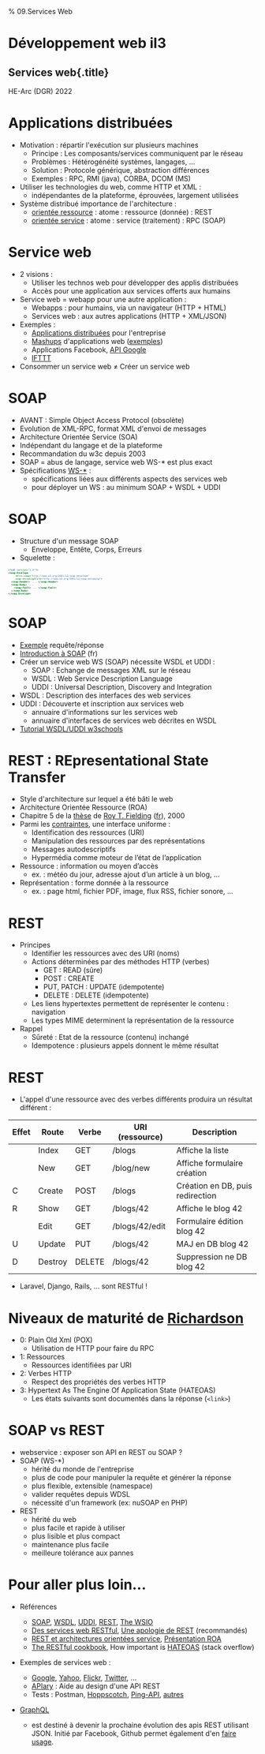 % 09.Services Web

# Développement web il3

## Services web{.title}

<footer>HE-Arc (DGR) 2022</footer>

# Applications distribuées

* Motivation : répartir l'exécution sur plusieurs machines
	* Principe : Les composants/services communiquent par le réseau
	* Problèmes : Hétérogénéité systèmes, langages, ...
	* Solution : Protocole générique, abstraction différences
	* Exemples : RPC, RMI (java), CORBA, DCOM (MS)
* Utiliser les technologies du web, comme HTTP et XML :
    * indépendantes de la plateforme, éprouvées, largement utilisées
* Système distribué importance de l'architecture :
    * [orientée ressource][1] : atome : ressource (donnée) : REST
    * [orientée service][2] : atome : service (traitement) : RPC (SOAP)

# Service web

* 2 visions :
	* Utiliser les technos web pour développer des applis distribuées
	* Accès pour une application aux services offerts aux humains
* Service web = webapp pour une autre application :
	* Webapps : pour humains, via un navigateur (HTTP + HTML)
	* Services web : aux autres applications (HTTP + XML/JSON)
* Exemples :
	* [Applications distribuées][3] pour l'entreprise
	* [Mashups][4] d'applications web ([exemples][5])
	* Applications Facebook, [API Google][6]
	* [IFTTT][7]
* Consommer un service web ≠ Créer un service web

# SOAP

* AVANT : Simple Object Access Protocol (obsolète)
* Evolution de XML-RPC, format XML d'envoi de messages
* Architecture Orientée Service (SOA)
* Indépendant du langage et de la plateforme
* Recommandation du w3c depuis 2003
* SOAP = abus de langage, service web WS-* est plus exact
* Spécifications [WS-*][9] :
	* spécifications liées aux différents aspects des services web
	* pour déployer un WS : au minimum SOAP + WSDL + UDDI

# SOAP

* Structure d'un message SOAP
	* Enveloppe, Entête, Corps, Erreurs
* Squelette :

```xml
<?xml version="1.0"?>
<soap:Envelope
	 xmlns:soap="http://www.w3.org/2001/12/soap-envelope"
	 soap:encodingStyle="http://www.w3.org/2001/12/soap-encoding">
  <soap:Header>  ... </soap:Header>
  <soap:Body>  ... 
	<soap:Fault> ... </soap:Fault>
  </soap:Body>
</soap:Envelope>
```

# SOAP

* [Exemple][10] requête/réponse
* [Introduction à SOAP][11] (fr)
* Créer un service web WS (SOAP) nécessite WSDL et UDDI :
	* SOAP : Echange de messages XML sur le réseau
	* WSDL : Web Service Description Language
	* UDDI : Universal Description, Discovery and Integration
* WSDL : Description des interfaces des web services
* UDDI : Découverte et inscription aux services web
	* annuaire d'informations sur les services web
	* annuaire d'interfaces de services web décrites en WSDL
* [Tutorial WSDL/UDDI w3schools][12]

# REST : REpresentational State Transfer

* Style d'architecture sur lequel a été bâti le web
* Architecture Orientée Ressource (ROA)
* Chapitre 5 de la [thèse][13] de [Roy T. Fielding][14] ([fr][15]), 2000
* Parmi les [contraintes][16], une interface uniforme :
	* Identification des ressources (URI)
	* Manipulation des ressources par des représentations
	* Messages autodescriptifs
	* Hypermédia comme moteur de l’état de l’application
* Ressource : information ou moyen d’accès
	* ex. : météo du jour, adresse ajout d’un article à un blog, ...
* Représentation : forme donnée à la ressource
	* ex. : page html, fichier PDF, image, flux RSS, fichier sonore, ...

# REST

* Principes
	* Identifier les ressources avec des URI (noms)
	* Actions déterminées par des méthodes HTTP (verbes)
		* GET : READ (sûre)
		* POST : CREATE
		* PUT, PATCH : UPDATE (idempotente)
		* DELETE : DELETE (idempotente)
	* Les liens hypertextes permettent de représenter le contenu : navigation
	* Les types MIME determinent la représentation de la ressource
* Rappel	
	* Sûreté : Etat de la ressource (contenu) inchangé
	* Idempotence : plusieurs appels donnent le même résultat

# REST
* L'appel d'une ressource avec des verbes différents produira un résultat différent :

| Effet | Route   | Verbe  |URI (ressource) | Description                      |
|-------|---------|--------|----------------|----------------------------------|
|       | Index   | GET    | /blogs         | Affiche la liste                 |
|       | New     | GET    | /blog/new      | Affiche formulaire création      |
| C     | Create  | POST   | /blogs         | Création en DB, puis redirection |
| R     | Show    | GET    | /blogs/42      | Affiche le blog 42               |
|       | Edit    | GET    | /blogs/42/edit | Formulaire édition blog 42       |
| U     | Update  | PUT    | /blogs/42      | MAJ en DB blog 42                |
| D     | Destroy | DELETE | /blogs/42      | Suppression ne DB blog 42        |

* Laravel, Django, Rails, ... sont RESTful !

# Niveaux de maturité de [Richardson][18]

* 0: Plain Old Xml (POX)
	* Utilisation de HTTP pour faire du RPC
* 1: Ressources
	* Ressources identifiées par URI
* 2: Verbes HTTP
	* Respect des propriétés des verbes HTTP
* 3: Hypertext As The Engine Of Application State (HATEOAS)
	* Les états suivants sont documentés dans la réponse (`<link>`)

# SOAP vs REST

* webservice : exposer son API en REST ou SOAP ?
* SOAP (WS-*)
	* hérité du monde de l'entreprise
	* plus de code pour manipuler la requête et générer la réponse
	* plus flexible, extensible (namespace)
	* valider requêtes depuis WDSL
	* nécessité d'un framework (ex: nuSOAP en PHP)
* REST
	* hérité du web
	* plus facile et rapide à utiliser
	* plus lisible et plus compact
	* maintenance plus facile
	* meilleure tolérance aux pannes

# Pour aller plus loin...

* Références
	* [SOAP][19], [WSDL][20], [UDDI][21], [REST][24], [The WSIO][23]
	* [Des services web RESTful][25], [Une apologie de REST][26] (recommandés)
	* [REST et architectures orientées service][27], [Présentation ROA][28]
	* [The RESTful cookbook][29], How important is [HATEOAS][31] (stack overflow)
* Exemples de services web :
	* [Google][32], [Yahoo][33], [Flickr][34], [Twitter][35], ...
	* [APIary][37] : Aide au design d'une API REST
	* Tests : Postman, [Hoppscotch][38], [Ping-API][39], [autres][40]

* [GraphQL](http://graphql.org/) 
	* est destiné à devenir la prochaine évolution des apis REST utilisant JSON. Initié par Facebook, Github permet également d'en [faire usage](https://developer.github.com/v4/).

<!-- Bibliographie -->
[1]:https://en.wikipedia.org/wiki/Resource-oriented_architecture
[2]:https://fr.wikipedia.org/wiki/Architecture_orient%C3%A9e_services
[3]:https://upload.wikimedia.org/wikipedia/commons/3/3f/Concept_WS.jpg
[4]:https://en.wikipedia.org/wiki/Mashup_(web_application_hybrid)
[5]:https://science.howstuffworks.com/innovation/repurposed-inventions/5-web-mashups.htm
[6]:https://developers.google.com/apis-explorer/
[7]:https://ifttt.com/
[8]:https://www.netvibes.com/fr/explorer/dashboard-of-things
[9]:https://en.wikipedia.org/wiki/List_of_web_service_specifications
[10]:https://www.w3schools.com/xml/xml_soap.asp
[11]:https://www.w3big.com/fr/soap/default.html#gsc.tab=0
[12]:https://www.w3schools.com/xml/xml_wsdl.asp
[13]:https://www.ics.uci.edu/~fielding/pubs/dissertation/top.htm
[14]:https://fr.wikipedia.org/wiki/Roy_Fielding
[15]:https://opikanoba.org/tr/fielding/rest/
[16]:https://fr.wikipedia.org/wiki/Representational_state_transfer
[17]:https://laravel.com/docs/master/controllers#resource-controllers
[18]:https://martinfowler.com/articles/richardsonMaturityModel.html
[19]:https://www.w3.org/TR/soap/
[20]:https://www.w3.org/2002/ws/desc/
[21]:https://uddi.xml.org/
[23]:https://www.oasis-ws-i.org/
[24]:https://www.ics.uci.edu/~fielding/pubs/dissertation/top.htm
[25]:https://larlet.fr/david/biologeek/archives/20070629-architecture-orientee-ressource-pour-faire-des-services-web-restful/
[26]:https://web.archive.org/web/20160310205502/http://home.ccil.org/~cowan/restws.pdf
[27]:https://www.figer.com/Publications/SOA.htm
[28]:https://fr.slideshare.net/samijaber/symposium-dng-2008-roa
[29]:https://restcookbook.com/
[31]:https://stackoverflow.com/questions/20335967/how-useful-important-is-rest-hateoas-maturity-level-3
[32]:https://developers.google.com/products/
[33]:https://developer.yahoo.com/everything.html
[34]:https://www.flickr.com/services/api/
[35]:https://dev.twitter.com/overview/api
[37]:https://apiary.io/
[38]:https://hoppscotch.io/
[39]:https://ping-api.com/
[40]:https://testsigma.com/blog/postman-alternatives/

<!-- Hack -->
<style>

	.sourceCode {
    font-size: 70%;
	line-height: 80%;
    margin: 0 auto;
	overflow: hidden; 
  }
  
  #sources {display:none}
  
</style>
